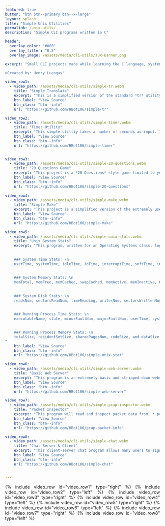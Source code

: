 ```yaml
---
featured: true
button: "btn btn--primary btn--x-large"
layout: splash
title: "Simple Unix Utilities"
permalink: /unix-utils/
description: "Simple CLI programs written in C"

header:
  overlay_color: "#000"
  overlay_filter: "0.5"
  overlay_image: /assets/media/cli-utils/Tux-Banner.png

excerpt: "Small CLI projects made while learning the C language, systems programming, and networking.

>Created by: Henry Luengas"

video_row1:
  - video_path: /assets/media/cli-utils/simple-tr.webm
    title: "Simple Translate"
    excerpt: "This is a simplified version of the standard *tr* utility. It takes as input two sets of characters, then while running, it echos STDIN to STDOUT translating any letters in the first input set to the respective letter in the second input set. If only given one set of characters it removes them from the output."
    btn_label: "View Source"
    btn_class: "btn--info"
    url: "https://github.com/HBot106/simple-tr"

video_row2:
  - video_path: /assets/media/cli-utils/simple-timer.webm
    title: "Timer Utility"
    excerpt: "This simple utiltiy takes a number of seconds as input. It then displays a one line timer readout in the form HH:MM:SS. The timer starts in a running state but can be stopped. An ASCII twirler animates while the timer is running. Hours, minutes, and seconds can be added or removed. When the timer hits zero, the ASCII *Bell* notification is played, and the timer will begin counting into negative -HH:MM:SS." 
    btn_label: "View Source"
    btn_class: "btn--info"
    url: "https://github.com/HBot106/simple-timer"
    

video_row3:
  - video_path: /assets/media/cli-utils/simple-20-questions.webm
    title: "20 Questions Game"
    excerpt: "This project is a *20 Questions* style game limited to yes/no questions. It uses a binary tree structure to store questions with answers at the leaves. This tree is serialized and desrialized into a text file so that the game can grow after multiple successive playthroughs. If the program guesses wrong, then it prompts the user to add the correct answer and a yes/no question to differentiate it from the program's guess. This new answer will be inserted into the tree for use in subsequent rounds."
    btn_label: "View Source"
    btn_class: "btn--info"
    url: "https://github.com/HBot106/simple-20-questions"
    
video_row4:
  - video_path: /assets/media/cli-utils/simple-make.webm
    title: "Simple Make"
    excerpt: "This project is a simplified version of the extremely usefull unix *make* utility, used for compiling multi-file C programs. It starts by opening a *Smakefile* and parsing it into a rule tree. The rules for each compilation target are then processed recursively to compile the program. In this small demo *example.c* takes an argument and calls the factorial function defined in *fact.h* and implemented in *fact.c*. If the *Smakefile* is in the proper format the project will be compiled and any relevant errors will be reported."
    btn_label: "View Source"
    btn_class: "btn--info"
    url: "https://github.com/HBot106/simple-make"

video_row5:
  - video_path: /assets/media/cli-utils/simple-unix-stats.webm
    title: "Unix System Stats"
    excerpt: "This program, written for an Operating Systems class, logs system and process stats at a given interval for a supplied executable. In this example the *glxgears* demo is run for 5 seconds using a 1 second interval. The logged values are broken into five categories. The obtuse format is a result of the assignment requirements.
    
    
    ### System Time Stats: \n
    userTime, systemTime, idleTime, ioTime, interruptTime, softTime, interruptNum, contextNum, forkNum, runnableNum, and blockedNum 
    
    
    ### System Memory Stats: \n
    memTotal, memFree, memCached, swapCached, memActive, memInactive, 01minuteAvg, 05minuteAvg, and 15minuteAvg
    
    
    ### System Disk Stats: \n
    readsNum, sectorsReadNum, timeReading, writesNum, sectorsWrittenNum, and timeWriting
    
    
    ### Running Process Time Stats: \n
    executableName, state, minorFaultNum, majorFaultNum, userTime, systemTime, priority, nice, threadsNum, virtualMemSize, and residentSetSize

    
    ### Running Process Memory Stats: \n
    totalSize, residentSetSize, sharedPagesNum, codeSize, and dataSize
"
    btn_label: "View Source"
    btn_class: "btn--info"
    url: "https://github.com/HBot106/simple-unix-stat"

video_row6:
  - video_path: /assets/media/cli-utils/simple-web-server.webm
    title: "Basic Web Server"
    excerpt: "This program is an extremely basic and stripped down webserver. It responds only to HTTP/1.0 HEAD and GET querries. It gives error responses for the following scenarios: 400 Bad Request, 403 Permission Denied, 404 Not Found, 500 Internal Error, and 501 Not Implemented. For properly formed HEAD requests, it responds with the Content-Type and Content-Length. GET requests function in one of two ways. A normal GET request will include the text of the requested file as the body of the response. A GET request to one of the binaries in the */cgi-like/* directory will run that binary and return the text of STDOUT as the body of the response."
    btn_label: "View Source"
    btn_class: "btn--info"
    url: "https://github.com/HBot106/simple-web-server"

video_row7:
  - video_path: /assets/media/cli-utils/simple-pcap-inspector.webm
    title: "Packet Inspector"
    excerpt: "This program will read and inspect packet data from, *.pcap* files captured by other programs such as wireshark. For all packets, the Ethernet header info is printed. Next, either IP or ARP headers are read and printed. Finally, for any IP packets, the TCP, UDP, or ICMP header info gets read and printed. For TCP and UDP packets commonly used ports for services like HTTP, DNS, FTP, TELNET, SMTP, and POP3 are also checked and reported. TCP packet checksums are calculated and compared to the header value, to check for malformed or corrupt TCP packets as well."
    btn_label: "View Source"
    btn_class: "btn--info"
    url: "https://github.com/HBot106/pcap-packet-info"

video_row8:
  - video_path: /assets/media/cli-utils/simple-chat.webm
    title: "Chat Server & Client"
    excerpt: "This client-server chat program allows many users to sign on to a chat server and send private messages between one another or public broadcasts to all users. It uses a custom built message packet, that is encapsulated and sent over the network as a TCP packet. Both the client and server can recieve, interpret, and send these packets to facilitate the chatting system. The client program interacts with the users, allowing them to *sign-on* with a handle and message other registered handles, or all connected users. The server recieves, checks the validity of, and passes the messages to their intended recipeints. It also manages the registration and deregistration of user handles as well as providing clients with the list of available users. In this small demo, three clients register handles and demonstrate some of the chat features." 
    btn_label: "View Source"
    btn_class: "btn--info"
    url: "https://github.com/HBot106/simple-chat"


---
```


<div style="text-align: justify">

{% include video_row id="video_row1" type="right" %}
{% include video_row id="video_row2" type="left" %}
{% include video_row id="video_row3" type="right" %}
{% include video_row id="video_row4" type="left" %}
{% include video_row id="video_row5" type="right" %}
{% include video_row id="video_row6" type="left" %}
{% include video_row id="video_row7" type="right" %}
{% include video_row id="video_row8" type="left" %}


</div>